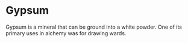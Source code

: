 # Gypsum

Gypsum is a mineral that can be ground into a white powder. One of its primary uses in alchemy was for drawing wards.